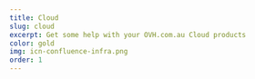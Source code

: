 ```yaml
---
title: Cloud
slug: cloud
excerpt: Get some help with your OVH.com.au Cloud products
color: gold
img: icn-confluence-infra.png
order: 1
---
```

